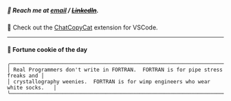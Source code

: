 ##### :calling: Reach me at **[email](mailto:johannes@stenmark.in)** ***/*** **[~~LinkedIn~~](https://www.linkedin.com/in/johannes-stenmark)**.
:feet: Check out the [ChatCopyCat](https://github.com/jstenmark/ChatCopyCat) extension for VSCode.

---
#### :cookie: Fortune cookie of the day
```smalltalk
╭─────────────────────────────────────────────────────────────────────────────────╮
│ Real Programmers don't write in FORTRAN.  FORTRAN is for pipe stress freaks and │
│ crystallography weenies.  FORTRAN is for wimp engineers who wear white socks.   │
╰─────────────────────────────────────────────────────────────────────────────────╯
```
